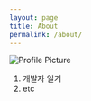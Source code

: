 ```yaml
---
layout: page
title: About
permalink: /about/
---
```


<img src="{{ site.baseurl }}/assets/profile.jpg" title="Profile Picture" class="profile">

1. 개발자 일기
2. etc

